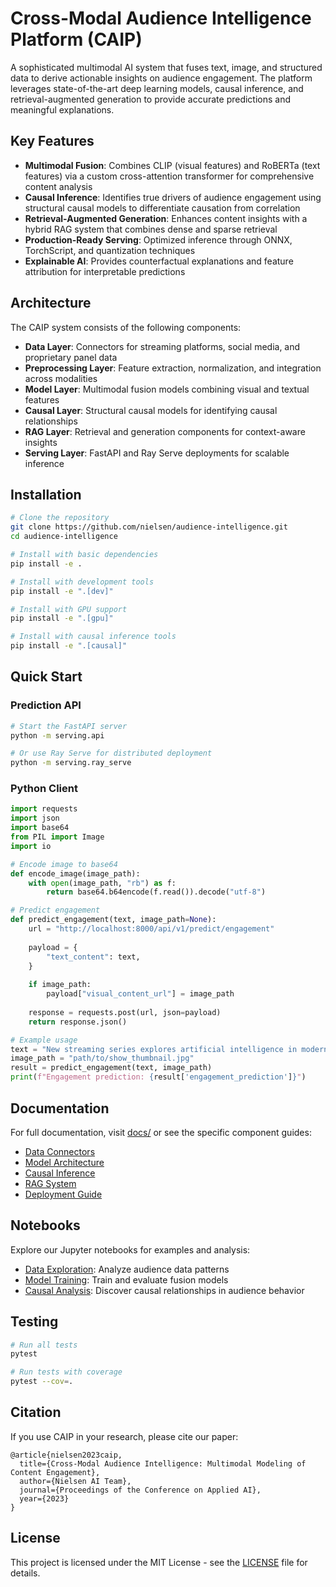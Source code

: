 # Cross-Modal Audience Intelligence Platform (CAIP)

A sophisticated multimodal AI system that fuses text, image, and structured data to derive actionable insights on audience engagement. The platform leverages state-of-the-art deep learning models, causal inference, and retrieval-augmented generation to provide accurate predictions and meaningful explanations.

## Key Features

- **Multimodal Fusion**: Combines CLIP (visual features) and RoBERTa (text features) via a custom cross-attention transformer for comprehensive content analysis
- **Causal Inference**: Identifies true drivers of audience engagement using structural causal models to differentiate causation from correlation
- **Retrieval-Augmented Generation**: Enhances content insights with a hybrid RAG system that combines dense and sparse retrieval
- **Production-Ready Serving**: Optimized inference through ONNX, TorchScript, and quantization techniques
- **Explainable AI**: Provides counterfactual explanations and feature attribution for interpretable predictions

## Architecture

The CAIP system consists of the following components:

- **Data Layer**: Connectors for streaming platforms, social media, and proprietary panel data
- **Preprocessing Layer**: Feature extraction, normalization, and integration across modalities
- **Model Layer**: Multimodal fusion models combining visual and textual features
- **Causal Layer**: Structural causal models for identifying causal relationships
- **RAG Layer**: Retrieval and generation components for context-aware insights
- **Serving Layer**: FastAPI and Ray Serve deployments for scalable inference

## Installation

```bash
# Clone the repository
git clone https://github.com/nielsen/audience-intelligence.git
cd audience-intelligence

# Install with basic dependencies
pip install -e .

# Install with development tools
pip install -e ".[dev]"

# Install with GPU support
pip install -e ".[gpu]"

# Install with causal inference tools
pip install -e ".[causal]"
```

## Quick Start

### Prediction API

```bash
# Start the FastAPI server
python -m serving.api

# Or use Ray Serve for distributed deployment
python -m serving.ray_serve
```

### Python Client

```python
import requests
import json
import base64
from PIL import Image
import io

# Encode image to base64
def encode_image(image_path):
    with open(image_path, "rb") as f:
        return base64.b64encode(f.read()).decode("utf-8")

# Predict engagement
def predict_engagement(text, image_path=None):
    url = "http://localhost:8000/api/v1/predict/engagement"
    
    payload = {
        "text_content": text,
    }
    
    if image_path:
        payload["visual_content_url"] = image_path
    
    response = requests.post(url, json=payload)
    return response.json()

# Example usage
text = "New streaming series explores artificial intelligence in modern society"
image_path = "path/to/show_thumbnail.jpg"
result = predict_engagement(text, image_path)
print(f"Engagement prediction: {result['engagement_prediction']}")
```

## Documentation

For full documentation, visit [docs/](docs/) or see the specific component guides:

- [Data Connectors](docs/data-connectors.md)
- [Model Architecture](docs/model-architecture.md)
- [Causal Inference](docs/causal-inference.md)
- [RAG System](docs/rag-system.md)
- [Deployment Guide](docs/deployment.md)

## Notebooks

Explore our Jupyter notebooks for examples and analysis:

- [Data Exploration](notebooks/data_exploration.ipynb): Analyze audience data patterns
- [Model Training](notebooks/model_training.ipynb): Train and evaluate fusion models
- [Causal Analysis](notebooks/causal_analysis.ipynb): Discover causal relationships in audience behavior

## Testing

```bash
# Run all tests
pytest

# Run tests with coverage
pytest --cov=.
```

## Citation

If you use CAIP in your research, please cite our paper:

```
@article{nielsen2023caip,
  title={Cross-Modal Audience Intelligence: Multimodal Modeling of Content Engagement},
  author={Nielsen AI Team},
  journal={Proceedings of the Conference on Applied AI},
  year={2023}
}
```

## License

This project is licensed under the MIT License - see the [LICENSE](LICENSE) file for details.